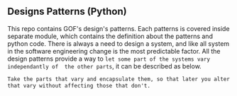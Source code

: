 ## Designs Patterns (Python)

This repo contains GOF's design's patterns. Each patterns is covered inside separate module, which contains 
the definition about the patterns and python code. 
There is always a need to design a system, and like all system in the software engineering change is the most 
predictable factor. All the design patterns provide a way to `let some part of the systems vary independantly of 
the other parts`, it can be described as below.

```markdown
Take the parts that vary and encapsulate them, so that later you alter or extend the parts 
that vary without affecting those that don't.
```

